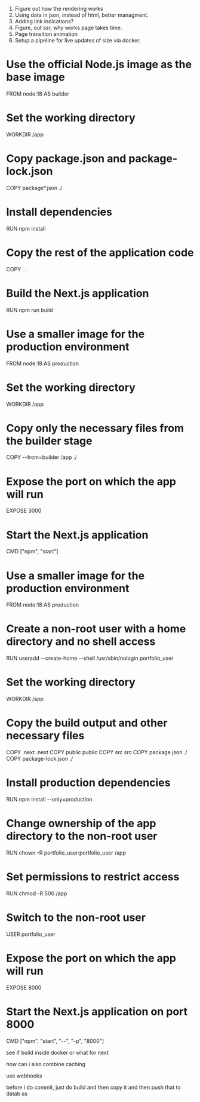 1. Figure out how the rendering works
2. Using data in json, instead of html, better managment.
3. Adding link indications?
4. Figure, out ssr, why works page takes time.
5. Page transition animation
6. Setup a pipeline for live updates of size via docker.

# Use the official Node.js image as the base image
FROM node:18 AS builder

# Set the working directory
WORKDIR /app

# Copy package.json and package-lock.json
COPY package*.json ./

# Install dependencies
RUN npm install

# Copy the rest of the application code
COPY . .

# Build the Next.js application
RUN npm run build

# Use a smaller image for the production environment
FROM node:18 AS production

# Set the working directory
WORKDIR /app

# Copy only the necessary files from the builder stage
COPY --from=builder /app ./

# Expose the port on which the app will run
EXPOSE 3000

# Start the Next.js application
CMD ["npm", "start"]
















# Use a smaller image for the production environment
FROM node:18 AS production

# Create a non-root user with a home directory and no shell access
RUN useradd --create-home --shell /usr/sbin/nologin portfolio_user

# Set the working directory
WORKDIR /app

# Copy the build output and other necessary files
COPY .next .next
COPY public public
COPY src src
COPY package.json ./
COPY package-lock.json ./

# Install production dependencies
RUN npm install --only=production

# Change ownership of the app directory to the non-root user
RUN chown -R portfolio_user:portfolio_user /app

# Set permissions to restrict access
RUN chmod -R 500 /app

# Switch to the non-root user
USER portfolio_user

# Expose the port on which the app will run
EXPOSE 8000

# Start the Next.js application on port 8000
CMD ["npm", "start", "--", "-p", "8000"]


see if build inside docker or what for next

how can i also combine caching

use webhooks

before i do commit, just do build and then copy it and then push that to datab as
